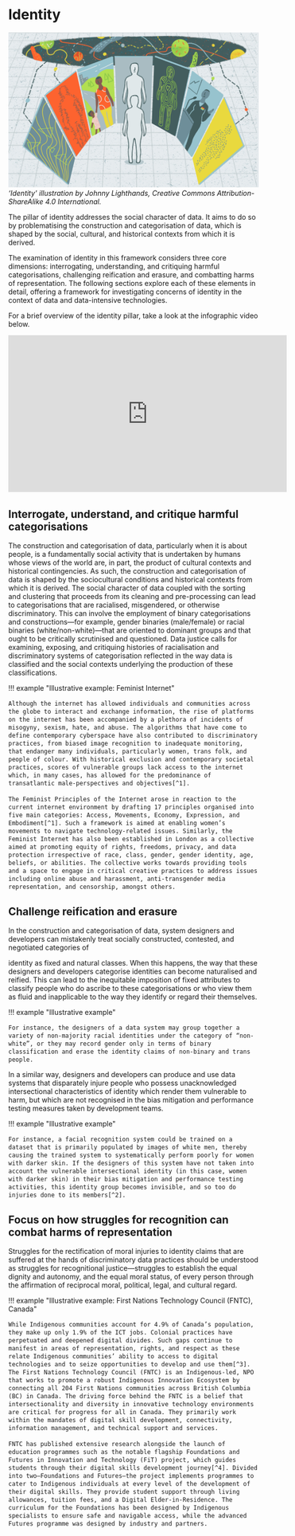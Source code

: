 # Identity

!['Identity' illustration by Johnny Lighthands, Creative Commons Attribution-ShareAlike 4.0 International.](https://raw.githubusercontent.com/alan-turing-institute/turing-commons/main/docs/assets/images/illustrations/dj-identity.jpg)
_‘Identity' illustration by Johnny Lighthands, Creative Commons Attribution-ShareAlike 4.0 International._

The pillar of identity addresses the social character of data. It aims to do so by problematising the construction and categorisation of data, which is shaped by the social, cultural, and historical contexts from which it is derived.  

The examination of identity in this framework considers three core dimensions: interrogating, understanding, and critiquing harmful categorisations, challenging reification and erasure, and combatting harms of representation. The following sections explore each of these elements in detail, offering a framework for investigating concerns of identity in the context of data and data-intensive technologies.  

For a brief overview of the identity pillar, take a look at the infographic video below. 

<iframe width="560" height="315" src="https://www.youtube.com/watch?v=xJbNZeWRoLo&list=PLuD_SqLtxSdVvbwc1cVHf3X3pS1QhFxv2&index=4" title="YouTube video player" frameborder="0" allow="accelerometer; autoplay; clipboard-write; encrypted-media; gyroscope; picture-in-picture; web-share" referrerpolicy="strict-origin-when-cross-origin" allowfullscreen></iframe>

## Interrogate, understand, and critique harmful categorisations 

The construction and categorisation of data, particularly when it is about people, is a fundamentally social activity that is undertaken by humans whose views of the world are, in part, the product of cultural contexts and historical contingencies. As such, the construction and categorisation of data is shaped by the sociocultural conditions and historical contexts from which it is derived. The social character of data coupled with the sorting and clustering that proceeds from its cleaning and pre-processing can lead to categorisations that are racialised, misgendered, or otherwise discriminatory. This can involve the employment of binary categorisations and constructions—for example, gender binaries (male/female) or racial binaries (white/non-white)—that are oriented to dominant groups and that ought to be critically scrutinised and questioned. Data justice calls for examining, exposing, and critiquing histories of racialisation and discriminatory systems of categorisation reflected in the way data is classified and the social contexts underlying the production of these classifications. 

!!! example "Illustrative example: Feminist Internet"

    Although the internet has allowed individuals and communities across the globe to interact and exchange information, the rise of platforms on the internet has been accompanied by a plethora of incidents of misogyny, sexism, hate, and abuse. The algorithms that have come to define contemporary cyberspace have also contributed to discriminatory practices, from biased image recognition to inadequate monitoring, that endanger many individuals, particularly women, trans folk, and people of colour. With historical exclusion and contemporary societal practices, scores of vulnerable groups lack access to the internet which, in many cases, has allowed for the predominance of transatlantic male-perspectives and objectives[^1].

    The Feminist Principles of the Internet arose in reaction to the current internet environment by drafting 17 principles organised into five main categories: Access, Movements, Economy, Expression, and Embodiment[^1]. Such a framework is aimed at enabling women’s movements to navigate technology-related issues. Similarly, the Feminist Internet has also been established in London as a collective aimed at promoting equity of rights, freedoms, privacy, and data protection irrespective of race, class, gender, gender identity, age, beliefs, or abilities. The collective works towards providing tools and a space to engage in critical creative practices to address issues including online abuse and harassment, anti-transgender media representation, and censorship, amongst others.

## Challenge reification and erasure 

In the construction and categorisation of data, system designers and developers can mistakenly treat socially constructed, contested, and negotiated categories of 

identity as fixed and natural classes. When this happens, the way that these designers and developers categorise identities can become naturalised and reified. This can lead to the inequitable imposition of fixed attributes to classify people who do ascribe to these categorisations or who view them as fluid and inapplicable to the way they identify or regard their themselves. 

!!! example "Illustrative example"
    
    For instance, the designers of a data system may group together a variety of non-majority racial identities under the category of “non-white”, or they may record gender only in terms of binary classification and erase the identity claims of non-binary and trans people.  

In a similar way, designers and developers can produce and use data systems that disparately injure people who possess unacknowledged intersectional characteristics of identity which render them vulnerable to harm, but which are not recognised in the bias mitigation and performance testing measures taken by development teams.  

!!! example "Illustrative example"
    
    For instance, a facial recognition system could be trained on a dataset that is primarily populated by images of white men, thereby causing the trained system to systematically perform poorly for women with darker skin. If the designers of this system have not taken into account the vulnerable intersectional identity (in this case, women with darker skin) in their bias mitigation and performance testing activities, this identity group becomes invisible, and so too do injuries done to its members[^2].

## Focus on how struggles for recognition can combat harms of representation 

Struggles for the rectification of moral injuries to identity claims that are suffered at the hands of discriminatory data practices should be understood as struggles for recognitional justice—struggles to establish the equal dignity and autonomy, and the equal moral status, of every person through the affirmation of reciprocal moral, political, legal, and cultural regard.   

!!! example "Illustrative example: First Nations Technology Council (FNTC), Canada"
    
    While Indigenous communities account for 4.9% of Canada’s population, they make up only 1.9% of the ICT jobs. Colonial practices have perpetuated and deepened digital divides. Such gaps continue to manifest in areas of representation, rights, and respect as these relate Indigenous communities’ ability to access to digital technologies and to seize opportunities to develop and use them[^3]. The First Nations Technology Council (FNTC) is an Indigenous-led, NPO that works to promote a robust Indigenous Innovation Ecosystem by connecting all 204 First Nations communities across British Columbia (BC) in Canada. The driving force behind the FNTC is a belief that intersectionality and diversity in innovative technology environments are critical for progress for all in Canada. They primarily work within the mandates of digital skill development, connectivity, information management, and technical support and services. 

    FNTC has published extensive research alongside the launch of education programmes such as the notable flagship Foundations and Futures in Innovation and Technology (FiT) project, which guides students through their digital skills development journey[^4]. Divided into two—Foundations and Futures—the project implements programmes to cater to Indigenous individuals at every level of the development of their digital skills. They provide student support through living allowances, tuition fees, and a Digital Elder-in-Residence. The curriculum for the Foundations has been designed by Indigenous specialists to ensure safe and navigable access, while the advanced Futures programme was designed by industry and partners.

[^1]: Feminist Internet. (n.d.). What is a feminist internet? ComputerAid. Retrieved 10 March 2022 from https://www.computeraid.org/about-us/blog/what-feminist-internet 

[^2]: Buolamwini, J., & Gebru, T. (2018, January). Gender shades: Intersectional accuracy disparities in commercial gender classification. In Conference on fairness, accountability and transparency (pp. 77-91). PMLR. https://proceedings.mlr.press/v81/buolamwini18a.html 

[^3]: Pierre, D. (2022, February 7). Why The Time For Indigenous-led Innovation In Tech Is Now, And How To Support It. First Nations Technology Council. https://technologycouncil.ca/2022/02/07/why-the-time-for-indigenous-led-innovation-in-tech-is-now/

[^4]: First Nations Technology Council. (n.d.). Education Programs – First Nations Technology Council. Retrieved 10 March 2022 from https://technologycouncil.ca/education/ 
